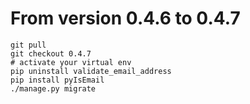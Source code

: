 # From version 0.4.6 to 0.4.7

```
git pull
git checkout 0.4.7
# activate your virtual env
pip uninstall validate_email_address
pip install pyIsEmail
./manage.py migrate
```
